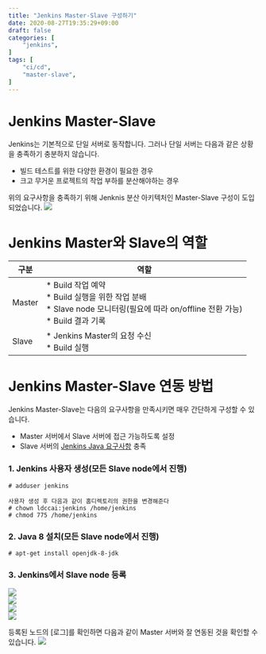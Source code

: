```yaml
---
title: "Jenkins Master-Slave 구성하기"
date: 2020-08-27T19:35:29+09:00
draft: false
categories: [
    "jenkins",
]
tags: [
    "ci/cd",
    "master-slave",
]
---
```


# Jenkins Master-Slave
Jenkins는 기본적으로 단일 서버로 동작합니다. 그러나 단일 서버는 다음과 같은 상황을 충족하기 충분하지 않습니다.
* 빌드 테스트를 위한 다양한 환경이 필요한 경우
* 크고 무거운 프로젝트의 작업 부하를 분산해야하는 경우

위의 요구사항을 충족하기 위해 Jenknis 분산 아키텍처인 Master-Slave 구성이 도입되었습니다.
![](/images/20200827_jenkins_master_slave/2-14.png)

# Jenkins Master와 Slave의 역할

| 구분 | 역할 |
| --- | --- |
| Master | * Build 작업 예약<br>* Build 실행을 위한 작업 분배<br>* Slave node 모니터링(필요에 따라 on/offline 전환 가능)<br>* Build 결과 기록 |
| Slave | * Jenkins Master의 요청 수신<br>* Build 실행|

# Jenkins Master-Slave 연동 방법

Jenkins Master-Slave는 다음의 요구사항을 만족시키면 매우 간단하게 구성할 수 있습니다.
* Master 서버에서 Slave 서버에 접근 가능하도록 설정
* Slave 서버의 [Jenkins Java 요구사항](https://www.jenkins.io/doc/administration/requirements/java/) 충족

### 1. Jenkins 사용자 생성(모든 Slave node에서 진행)

```
# adduser jenkins

사용자 생성 후 다음과 같이 홈디렉토리의 권한을 변경해준다
# chown ldccai:jenkins /home/jenkins
# chmod 775 /home/jenkins
```

### 2. Java 8 설치(모든 Slave node에서 진행)

```
# apt-get install openjdk-8-jdk
```

### 3. Jenkins에서 Slave node 등록

![](/images/20200827_jenkins_master_slave/2-9.png)  
![](/images/20200827_jenkins_master_slave/2-10.png)  
![](/images/20200827_jenkins_master_slave/2-11.png)  
![](/20200827_jenkins_master_slave/images/2-12.png)  

등록된 노드의 [로그]를 확인하면 다음과 같이 Master 서버와 잘 연동된 것을 확인할 수 있습니다.
![](/images/20200827_jenkins_master_slave/2-13.png)
